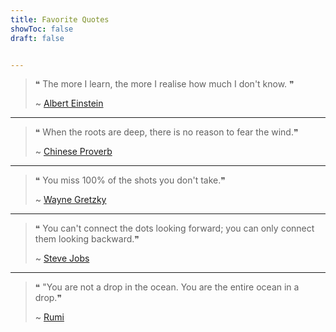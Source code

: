 ```yaml
---
title: Favorite Quotes
showToc: false
draft: false


---
```


> ❝ The more I learn, the more I realise how much I don't know. ❞
> 
> ~ [Albert Einstein]()

---

> ❝ When the roots are deep, there is no reason to fear the wind.❞
> 
> ~ [Chinese Proverb]()


---

> ❝ You miss 100% of the shots you don't take.❞
> 
> ~ [Wayne Gretzky]()

---


> ❝ You can't connect the dots looking forward; you can only connect them looking backward.❞
> 
> ~ [Steve Jobs]()

---


> ❝ "You are not a drop in the ocean. You are the entire ocean in a drop.❞
> 
> ~ [Rumi]()
